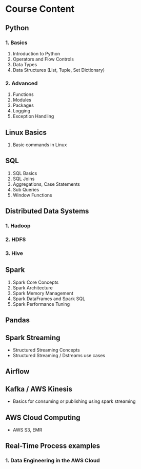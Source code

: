 # Course Content

## Python


### 1. Basics
1. Introduction to Python
2. Operators and Flow Controls
3. Data Types
4. Data Structures (List, Tuple, Set Dictionary)

### 2. Advanced
1. Functions
2. Modules
3. Packages
4. Logging
5. Exception Handling


## Linux Basics
1. Basic commands in Linux

## SQL
1. SQL Basics
2. SQL Joins
3. Aggregations, Case Statements
4. Sub Queries
5. Window Functions

## Distributed Data Systems

  ### 1. Hadoop    
  ### 2. HDFS
  ### 3. Hive

## Spark
1. Spark Core Concepts
2. Spark Architecture
3. Spark Memory Management
4. Spark DataFrames and Spark SQL
5. Spark Performance Tuning

## Pandas

## Spark Streaming
- Structured Streaming Concepts
- Structured Streaming / Dstreams use cases

## Airflow

## Kafka / AWS Kinesis
- Basics for consuming or publishing using spark streaming

## AWS Cloud Computing
- AWS S3, EMR

## Real-Time Process examples

  ### 1. Data Engineering in the AWS Cloud
